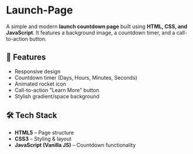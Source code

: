 # Launch-Page
A simple and modern **launch countdown page** built using **HTML, CSS, and JavaScript**.   It features a background image, a countdown timer, and a call-to-action button.

## 📌 Features
- Responsive design
- Countdown timer (Days, Hours, Minutes, Seconds)
- Animated rocket icon
- Call-to-action "Learn More" button
- Stylish gradient/space background

## 🛠️ Tech Stack
- **HTML5** – Page structure
- **CSS3** – Styling & layout
- **JavaScript (Vanilla JS)** – Countdown functionality

